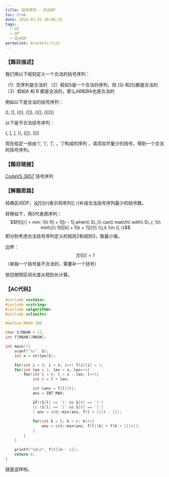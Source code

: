 ```yaml
---
title: 括号序列 - 区间DP
toc: true
date: 2016-03-31 20:04:32
tags: 
  - OI
  - DP
  - 区间DP 
permalink: Brackets-list
---
```

### 【题目描述】
我们用以下规则定义一个合法的括号序列：

（1）空序列是合法的
（2）假如S是一个合法的序列，则 (S) 和[S]都是合法的
（3）假如A 和 B 都是合法的，那么AB和BA也是合法的

例如以下是合法的括号序列：

(), [], (()), ([]), ()[], ()[()]

以下是不合法括号序列：

(, [, ], )(, ([]), ([()

 现在给定一些由'(', ')', '[', ，']'构成的序列 ，请添加尽量少的括号，得到一个合法的括号序列。
 
### 【题目链接】
[CodeVS 3657](http://codevs.cn/problem/3657/) 括号序列

<!--more-->

### 【解题思路】
经典区间DP，设$f[l][r]$表示将序列$[l, r]$补成合法括号序列最少的括号数。

转移如下，用$S$代表原序列：
$$f[l][r] = min:
\\\\ f[l + 1][r - 1],when\\ S\_l\\ can\\ match\\ with\\ S\_r,
\\\\ min\\{\\ f[l][k] + f[k + 1][r]\\ \\},k \\in [l, r)$$
即分别考虑合法括号序列定义的规则2和规则3，取最小值。

边界：
$$f[i][i] = 1$$
（单独一个括号是不合法的，需要补一个括号）

依旧按照区间长度从短到长计算。

### 【AC代码】

```c++
#include <cstdio>
#include <cstring>
#include <algorithm>
#include <climits>

#define MAXN 100

char S[MAXN + 1];
int f[MAXN][MAXN];

int main(){
    scanf("%s", S);
    int n = strlen(S);

    for(int i = 0; i < n; i++) f[i][i] = 1;
    for(int len = 1; len < n; len++){
        for(int l = 0; l < n - len; l++){
            int r = l + len;

            int &ans = f[l][r];
            ans = INT_MAX;

            if((S[l] == '(' && S[r] == ')')
            || (S[l] == '[' && S[r] == ']')
            ) ans = std::min(ans, f[l + 1][r - 1]);
            
            for(int k = l; k < r; k++){
                ans = std::min(ans, f[l][k] + f[k + 1][r]);
            }
        }
    }

    printf("%d\n", f[0][n - 1]);
    return 0;
}

```

就是这样啦。
